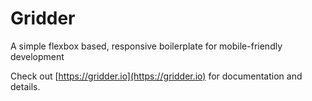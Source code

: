 # Gridder
A simple flexbox based, responsive boilerplate for mobile-friendly development

Check out [https://gridder.io](https://gridder.io) for documentation and details.